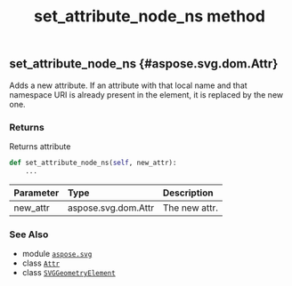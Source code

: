 ﻿---
title: set_attribute_node_ns method
second_title: Aspose.SVG for Python via .NET API References
description: 
type: docs
weight: 450
url: /python-net/aspose.svg/svggeometryelement/set_attribute_node_ns/
is_root: false
---

## set_attribute_node_ns {#aspose.svg.dom.Attr}

Adds a new attribute. If an attribute with that local name and that namespace URI is already present in the element, it is replaced by the new one.


### Returns 


Returns attribute


```python
def set_attribute_node_ns(self, new_attr):
    ...
```


| Parameter | Type | Description |
| :- | :- | :- |
| new_attr | aspose.svg.dom.Attr | The new attr. |



### See Also
* module [`aspose.svg`](../../)
* class [`Attr`](/svg/python-net/aspose.svg.dom/attr)
* class [`SVGGeometryElement`](/svg/python-net/aspose.svg/svggeometryelement)
